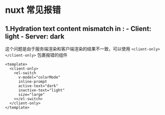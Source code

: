 # nuxt 常见报错

## 1.Hydration text content mismatch in <span>: - Client: light - Server: dark

这个问题是由于服务端渲染和客户端渲染的结果不一致，可以使用 `<client-only> </client-only>` 包裹报错的组件

```vue
<template>
  <client-only>
    <el-switch
      v-model="colorMode"
      inline-prompt
      active-text="dark"
      inactive-text="light"
      size="large"
    ></el-switch>
  </client-only>
</template>
```
